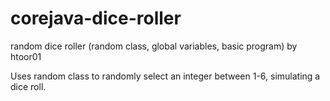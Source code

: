 # corejava-dice-roller
random dice roller (random class, global variables, basic program) by htoor01

Uses random class to randomly select an integer between 1-6, simulating a dice roll.

